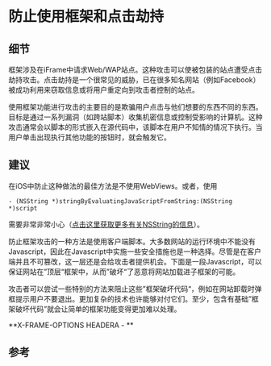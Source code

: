# 防止使用框架和点击劫持

## 细节

框架涉及在iFrame中请求Web/WAP站点。这种攻击可以使被包装的站点遭受点击劫持攻击。点击劫持是一个很常见的威胁，已在很多知名网站（例如Facebook）被成功利用来窃取信息或将用户重定向到攻击者控制的站点。

使用框架功能进行攻击的主要目的是欺骗用户点击与他们想要的东西不同的东西。目标是通过一系列漏洞（如跨站脚本）收集机密信息或控制受影响的计算机。这种攻击通常会以脚本的形式嵌入在源代码中，该脚本在用户不知情的情况下执行。当用户单击出现执行其他功能的按钮时，就会触发它。

## 建议

在iOS中防止这种做法的最佳方法是不使用WebViews。或者，使用

```
- (NSString *)stringByEvaluatingJavaScriptFromString:(NSString *)script
```

需要非常非常小心（[点击这里获取更多有关NSString的信息](https://developer.apple.com/library/ios/documentation/Cocoa/Reference/Foundation/Classes/NSString_Class/Reference/NSString.html#//apple_ref/doc/c_ref/NSString)）。

防止框架攻击的一种方法是使用客户端脚本。大多数网站的运行环境中不能没有Javascript，因此在Javascript中实施一些安全措施也是一种选择。尽管是在客户端并且不可篡改，这一层还是会给攻击者提供机会。下面是一段Javascript，可以保证网站在”顶层“框架中，从而”破坏“了恶意将网站加载进子框架的可能。

攻击者可以尝试一些特别的方法来阻止这些”框架破坏代码“，例如在网站卸载时弹框提示用户不要退出。更加复杂的技术也许能够对付它们。至少，包含有基础”框架破坏代码”就会让简单的框架功能变得更加难以处理。

**X-FRAME-OPTIONS HEADERA - **

## 参考



